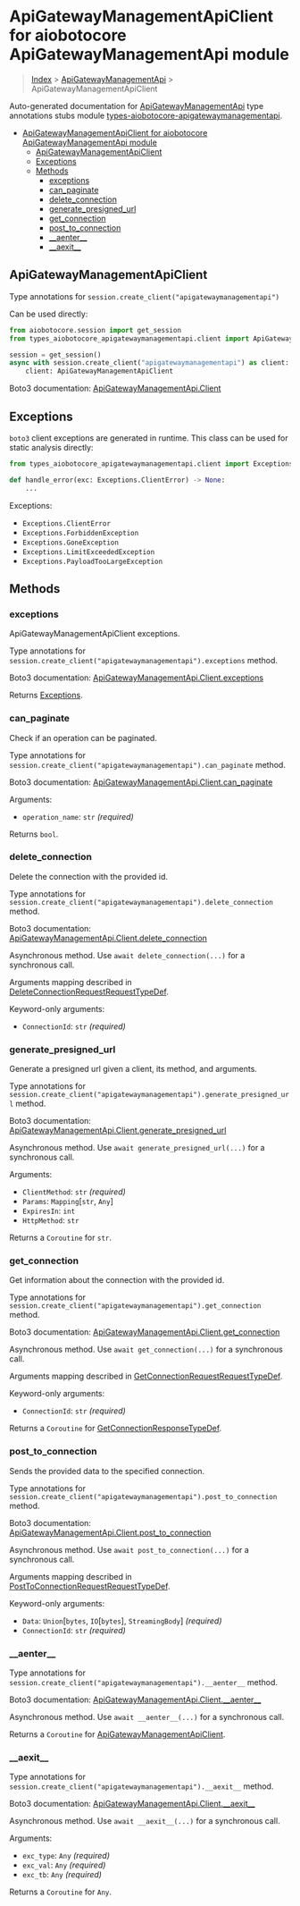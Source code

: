 <a id="apigatewaymanagementapiclient-for-aiobotocore-apigatewaymanagementapi-module"></a>

# ApiGatewayManagementApiClient for aiobotocore ApiGatewayManagementApi module

> [Index](../README.md) > [ApiGatewayManagementApi](./README.md) >
> ApiGatewayManagementApiClient

Auto-generated documentation for
[ApiGatewayManagementApi](https://boto3.amazonaws.com/v1/documentation/api/latest/reference/services/apigatewaymanagementapi.html#ApiGatewayManagementApi)
type annotations stubs module
[types-aiobotocore-apigatewaymanagementapi](https://pypi.org/project/types-aiobotocore-apigatewaymanagementapi/).

- [ApiGatewayManagementApiClient for aiobotocore ApiGatewayManagementApi module](#apigatewaymanagementapiclient-for-aiobotocore-apigatewaymanagementapi-module)
  - [ApiGatewayManagementApiClient](#apigatewaymanagementapiclient)
  - [Exceptions](#exceptions)
  - [Methods](#methods)
    - [exceptions](#exceptions)
    - [can_paginate](#can_paginate)
    - [delete_connection](#delete_connection)
    - [generate_presigned_url](#generate_presigned_url)
    - [get_connection](#get_connection)
    - [post_to_connection](#post_to_connection)
    - [\_\_aenter\_\_](#__aenter__)
    - [\_\_aexit\_\_](#__aexit__)

<a id="apigatewaymanagementapiclient"></a>

## ApiGatewayManagementApiClient

Type annotations for `session.create_client("apigatewaymanagementapi")`

Can be used directly:

```python
from aiobotocore.session import get_session
from types_aiobotocore_apigatewaymanagementapi.client import ApiGatewayManagementApiClient

session = get_session()
async with session.create_client("apigatewaymanagementapi") as client:
    client: ApiGatewayManagementApiClient
```

Boto3 documentation:
[ApiGatewayManagementApi.Client](https://boto3.amazonaws.com/v1/documentation/api/latest/reference/services/apigatewaymanagementapi.html#ApiGatewayManagementApi.Client)

<a id="exceptions"></a>

## Exceptions

`boto3` client exceptions are generated in runtime. This class can be used for
static analysis directly:

```python
from types_aiobotocore_apigatewaymanagementapi.client import Exceptions

def handle_error(exc: Exceptions.ClientError) -> None:
    ...
```

Exceptions:

- `Exceptions.ClientError`
- `Exceptions.ForbiddenException`
- `Exceptions.GoneException`
- `Exceptions.LimitExceededException`
- `Exceptions.PayloadTooLargeException`

<a id="methods"></a>

## Methods

<a id="exceptions"></a>

### exceptions

ApiGatewayManagementApiClient exceptions.

Type annotations for
`session.create_client("apigatewaymanagementapi").exceptions` method.

Boto3 documentation:
[ApiGatewayManagementApi.Client.exceptions](https://boto3.amazonaws.com/v1/documentation/api/latest/reference/services/apigatewaymanagementapi.html#ApiGatewayManagementApi.Client.exceptions)

Returns [Exceptions](#exceptions).

<a id="can\_paginate"></a>

### can_paginate

Check if an operation can be paginated.

Type annotations for
`session.create_client("apigatewaymanagementapi").can_paginate` method.

Boto3 documentation:
[ApiGatewayManagementApi.Client.can_paginate](https://boto3.amazonaws.com/v1/documentation/api/latest/reference/services/apigatewaymanagementapi.html#ApiGatewayManagementApi.Client.can_paginate)

Arguments:

- `operation_name`: `str` *(required)*

Returns `bool`.

<a id="delete\_connection"></a>

### delete_connection

Delete the connection with the provided id.

Type annotations for
`session.create_client("apigatewaymanagementapi").delete_connection` method.

Boto3 documentation:
[ApiGatewayManagementApi.Client.delete_connection](https://boto3.amazonaws.com/v1/documentation/api/latest/reference/services/apigatewaymanagementapi.html#ApiGatewayManagementApi.Client.delete_connection)

Asynchronous method. Use `await delete_connection(...)` for a synchronous call.

Arguments mapping described in
[DeleteConnectionRequestRequestTypeDef](./type_defs.md#deleteconnectionrequestrequesttypedef).

Keyword-only arguments:

- `ConnectionId`: `str` *(required)*

<a id="generate\_presigned\_url"></a>

### generate_presigned_url

Generate a presigned url given a client, its method, and arguments.

Type annotations for
`session.create_client("apigatewaymanagementapi").generate_presigned_url`
method.

Boto3 documentation:
[ApiGatewayManagementApi.Client.generate_presigned_url](https://boto3.amazonaws.com/v1/documentation/api/latest/reference/services/apigatewaymanagementapi.html#ApiGatewayManagementApi.Client.generate_presigned_url)

Asynchronous method. Use `await generate_presigned_url(...)` for a synchronous
call.

Arguments:

- `ClientMethod`: `str` *(required)*
- `Params`: `Mapping`\[`str`, `Any`\]
- `ExpiresIn`: `int`
- `HttpMethod`: `str`

Returns a `Coroutine` for `str`.

<a id="get\_connection"></a>

### get_connection

Get information about the connection with the provided id.

Type annotations for
`session.create_client("apigatewaymanagementapi").get_connection` method.

Boto3 documentation:
[ApiGatewayManagementApi.Client.get_connection](https://boto3.amazonaws.com/v1/documentation/api/latest/reference/services/apigatewaymanagementapi.html#ApiGatewayManagementApi.Client.get_connection)

Asynchronous method. Use `await get_connection(...)` for a synchronous call.

Arguments mapping described in
[GetConnectionRequestRequestTypeDef](./type_defs.md#getconnectionrequestrequesttypedef).

Keyword-only arguments:

- `ConnectionId`: `str` *(required)*

Returns a `Coroutine` for
[GetConnectionResponseTypeDef](./type_defs.md#getconnectionresponsetypedef).

<a id="post\_to\_connection"></a>

### post_to_connection

Sends the provided data to the specified connection.

Type annotations for
`session.create_client("apigatewaymanagementapi").post_to_connection` method.

Boto3 documentation:
[ApiGatewayManagementApi.Client.post_to_connection](https://boto3.amazonaws.com/v1/documentation/api/latest/reference/services/apigatewaymanagementapi.html#ApiGatewayManagementApi.Client.post_to_connection)

Asynchronous method. Use `await post_to_connection(...)` for a synchronous
call.

Arguments mapping described in
[PostToConnectionRequestRequestTypeDef](./type_defs.md#posttoconnectionrequestrequesttypedef).

Keyword-only arguments:

- `Data`: `Union`\[`bytes`, `IO`\[`bytes`\], `StreamingBody`\] *(required)*
- `ConnectionId`: `str` *(required)*

<a id="\_\_aenter\_\_"></a>

### \_\_aenter\_\_

Type annotations for
`session.create_client("apigatewaymanagementapi").__aenter__` method.

Boto3 documentation:
[ApiGatewayManagementApi.Client.\_\_aenter\_\_](https://boto3.amazonaws.com/v1/documentation/api/latest/reference/services/apigatewaymanagementapi.html#ApiGatewayManagementApi.Client.__aenter__)

Asynchronous method. Use `await __aenter__(...)` for a synchronous call.

Returns a `Coroutine` for
[ApiGatewayManagementApiClient](#apigatewaymanagementapiclient).

<a id="\_\_aexit\_\_"></a>

### \_\_aexit\_\_

Type annotations for
`session.create_client("apigatewaymanagementapi").__aexit__` method.

Boto3 documentation:
[ApiGatewayManagementApi.Client.\_\_aexit\_\_](https://boto3.amazonaws.com/v1/documentation/api/latest/reference/services/apigatewaymanagementapi.html#ApiGatewayManagementApi.Client.__aexit__)

Asynchronous method. Use `await __aexit__(...)` for a synchronous call.

Arguments:

- `exc_type`: `Any` *(required)*
- `exc_val`: `Any` *(required)*
- `exc_tb`: `Any` *(required)*

Returns a `Coroutine` for `Any`.
